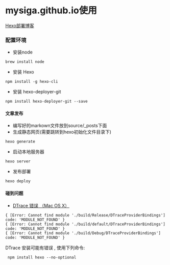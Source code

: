 # mysiga.github.io使用
[Hexo部署博客](https://hexo.io/zh-cn/docs/)
### 配置环境
- 安装node

```
brew install node
```
- 安装 Hexo

```
npm install -g hexo-cli
```
- 安装 hexo-deployer-git

```
npm install hexo-deployer-git --save
```

#### 文章发布
- 编写好的markown文件放到source/_posts下面
- 生成静态网页(需要跳转到hexo初始化文件目录下)

```
hexo generate
```
- 启动本地服务器

```
hexo server
```
- 发布部署

```
hexo deploy
```

#### 碰到问题

- [DTrace 错误 （Mac OS X）](https://hexo.io/zh-cn/docs/troubleshooting#DTrace-%E9%94%99%E8%AF%AF-%EF%BC%88Mac-OS-X%EF%BC%89)

```
{ [Error: Cannot find module './build/Release/DTraceProviderBindings'] code: 'MODULE_NOT_FOUND' }
{ [Error: Cannot find module './build/default/DTraceProviderBindings'] code: 'MODULE_NOT_FOUND' }
{ [Error: Cannot find module './build/Debug/DTraceProviderBindings'] code: 'MODULE_NOT_FOUND' }
```
DTrace 安装可能有错误 , 使用下列命令:

```
 npm install hexo --no-optional
```
